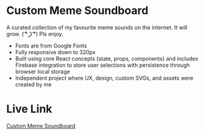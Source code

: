 # Custom Meme Soundboard
A curated collection of my favourite meme sounds on the internet. It will grow. 
( ͡° ͜ʖ ͡°) Pls enjoy.

- Fonts are from Google Fonts
- Fully responsive down to 320px
- Built using core React concepts (state, props, components) and includes Firebase integration to store user selections with persistence through browser local storage
- Independent project where UX, design, custom SVGs, and assets were created by me

# Live Link
[Custom Meme Soundboard](https://beautiful-pony-3163b5.netlify.app/)
